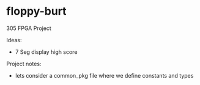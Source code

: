 # floppy-burt
305 FPGA Project

Ideas:
- 7 Seg display high score

Project notes:
- lets consider a common_pkg file where we define constants and types